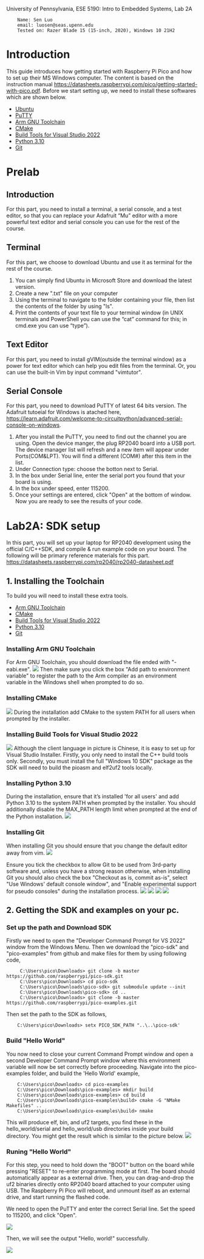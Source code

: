 University of Pennsylvania, ESE 5190: Intro to Embedded Systems, Lab 2A


        Name: Sen Luo
        email: luosen@seas.upenn.edu
        Tested on: Razer Blade 15 (15-inch, 2020), Windows 10 21H2

# Introduction

This guide introduces how getting started with Raspberry Pi Pico and how to set up their MS Windows computer. The content is based on the instruction manual https://datasheets.raspberrypi.com/pico/getting-started-with-pico.pdf. Before we start setting up, we need to install these softwares which are shown below. 

- [Ubuntu](https://ubuntu.com/download/desktop)
- [PuTTY](https://www.chiark.greenend.org.uk/~sgtatham/putty/latest.html)					
- [Arm GNU Toolchain](https://developer.arm.com/downloads/-/arm-gnu-toolchain-downloads)
- [CMake](https://cmake.org/download/)
- [Build Tools for Visual Studio 2022](https://visualstudio.microsoft.com/downloads/#build-tools-for-visual-studio-2022)
- [Python 3.10](https://www.python.org/downloads/windows/)
- [Git](https://git-scm.com/download/win)

# Prelab
## Introduction
For this part, you need to install a terminal, a serial console, and a test editor, so that you can replace your Adafruit “Mu” editor with a more powerful text editor and serial console you can use for the rest of the course. 

## Terminal 
For this part, we choose to download Ubuntu and use it as terminal for the rest of the course. 
1. You can simply find Ubuntu in Microsoft Store and download the latest version. 
2. Create a new ".txt" file on your computer
3. Using the terminal to navigate to the folder containing your file, then list the contents of the folder by using "ls".
4. Print the contents of your text file to your terminal window (in UNIX terminals and PowerShell you can use the “cat” command for this; in cmd.exe you can use “type”). 

## Text Editor
For this part, you need to install gVIM(outside the terminal window) as a power for text editor which can help you edit files from the terminal. Or, you can use the built-in Vim by input command "vimtutor". 

## Serial Console
For this part, you need to download PuTTY of latest 64 bits version. The Adafruit tutoeial for Windows is atached here, https://learn.adafruit.com/welcome-to-circuitpython/advanced-serial-console-on-windows. 
1. After you install the PuTTY, you need to find out the channel you are using. Open the device manger, the plug RP2040 board into a USB port. The device manager list will refresh and a new item will appear under Ports(COM&LPT). You will find a different (COM#) after this item in the list. 
2. Under Connection type: choose the botton next to Serial.
3. In the box under Serial line, enter the serial port you found that your board is using.
4. In the box under speed, enter 115200.
5. Once your settings are entered, click "Open" at the bottom of window. Now you are ready to see the results of your code.

# Lab2A: SDK setup
In this part, you will set up your laptop for RP2040 development using the official C/C++SDK, and compile & run example code on your board. The following will be primary reference materials for this part. https://datasheets.raspberrypi.com/rp2040/rp2040-datasheet.pdf

## 1. Installing the Toolchain
To build you will need to install these extra tools.
- [Arm GNU Toolchain](https://developer.arm.com/downloads/-/arm-gnu-toolchain-downloads)
- [CMake](https://cmake.org/download/)
- [Build Tools for Visual Studio 2022](https://visualstudio.microsoft.com/downloads/#build-tools-for-visual-studio-2022)
- [Python 3.10](https://www.python.org/downloads/windows/)
- [Git](https://git-scm.com/download/win)

### Installing Arm GNU Toolchain
For Arm GNU Toolchain, you should download the file ended with "-eabi.exe".
![](https://github.com/SEN316/ese5190-2022-lab2-into-the-void-star/blob/main/GNU%20Toolchain.png)
Then make sure you click the box "Add path to environment variable" to register the path to the Arm compiler as an environment variable in the Windows shell when prompted to do so.

### Installing CMake
![](https://github.com/SEN316/ese5190-2022-lab2-into-the-void-star/blob/main/Cmake.png)
During the installation add CMake to the system PATH for all users when prompted by the installer.

### Installing Build Tools for Visual Studio 2022
![](https://github.com/SEN316/ese5190-2022-lab2-into-the-void-star/blob/main/VScode.png)
Although the client language in picture is Chinese, it is easy to set up for Visual Studio Installer. Firstly, you only need to install the C++ build tools only. Secondly, you must install the full "Windows 10 SDK" package as the SDK will need to build the pioasm and elf2uf2 tools locally. 

### Installing Python 3.10
During the installation, ensure that it’s installed 'for all users' and add Python 3.10 to the system PATH when prompted by
the installer. You should additionally disable the MAX_PATH length limit when prompted at the end of the Python installation.
![](https://github.com/SEN316/ese5190-2022-lab2-into-the-void-star/blob/main/python3.10.png)

### Installing Git
When installing Git you should ensure that you change the default editor away from vim. 
![](https://github.com/SEN316/ese5190-2022-lab2-into-the-void-star/blob/main/git1.png)

Ensure you tick the checkbox to allow Git to be used from 3rd-party software and, unless you have a strong reason otherwise, when installing Git you should also check the box "Checkout as is, commit as-is", select "Use Windows' default console window", and "Enable experimental support for pseudo consoles" during the installation process.
![](https://github.com/SEN316/ese5190-2022-lab2-into-the-void-star/blob/main/git2.png)
![](https://github.com/SEN316/ese5190-2022-lab2-into-the-void-star/blob/main/git3.png)
![](https://github.com/SEN316/ese5190-2022-lab2-into-the-void-star/blob/main/git4.png)
![](https://github.com/SEN316/ese5190-2022-lab2-into-the-void-star/blob/main/git5.png)

## 2. Getting the SDK and examples on your pc.

### Set up the path and Download SDK
Firstly we need to open the "Developer Command Prompt for VS 2022" window from the Windows Menu. Then we download the "pico-sdk" and "pico-examples" from github and make files for them by using following code,

```
	 C:\Users\pico\Downloads> git clone -b master https://github.com/raspberrypi/pico-sdk.git
	 C:\Users\pico\Downloads> cd pico-sdk
	 C:\Users\pico\Downloads\pico-sdk> git submodule update --init
	 C:\Users\pico\Downloads\pico-sdk> cd ..
	 C:\Users\pico\Downloads> git clone -b master https://github.com/raspberrypi/pico-examples.git
```


Then set the path to the SDK as follows, 

```
	C:\Users\pico\Downloads> setx PICO_SDK_PATH "..\..\pico-sdk'
```

### Build "Hello World"
You now need to close your current Command Prompt window and open a second Developer Command Prompt window where this environment variable will now be set correctly before proceeding.
Navigate into the pico-examples folder, and build the 'Hello World' example, 
```
	C:\Users\pico\Downloads> cd pico-examples
	C:\Users\pico\Downloads\pico-examples> mkdir build
	C:\Users\pico\Downloads\pico-examples> cd build
	C:\Users\pico\Downloads\pico-examples\build> cmake -G "NMake Makefiles" ..
	C:\Users\pico\Downloads\pico-examples\build> nmake

```
This will produce elf, bin, and uf2 targets, you find these in the hello_world/serial and hello_world/usb directories inside your build directory. You might get the result which is similar to the picture below. 
![](https://github.com/SEN316/ese5190-2022-lab2-into-the-void-star/blob/main/nmake.png)

### Runing "Hello World"
For this step, you need to hold down the "BOOT" button on the board while pressing "RESET" to re-enter programming mode at first. The board should automatically appear as a external drive. Then, you can drag-and-drop the uf2 binaries directly onto RP2040 board attached to your computer using USB. The Raspberry Pi Pico will reboot, and unmount itself as an external drive, and start running the flashed code. 

We need to open the PuTTY and enter the correct Serial line. Set the speed to 115200, and click "Open".

![](https://github.com/SEN316/ese5190-2022-lab2-into-the-void-star/blob/main/Putty.png)

Then, we will see the output "Hello, world!" successfully.

![](https://github.com/SEN316/ese5190-2022-lab2-into-the-void-star/blob/main/hello.png)

